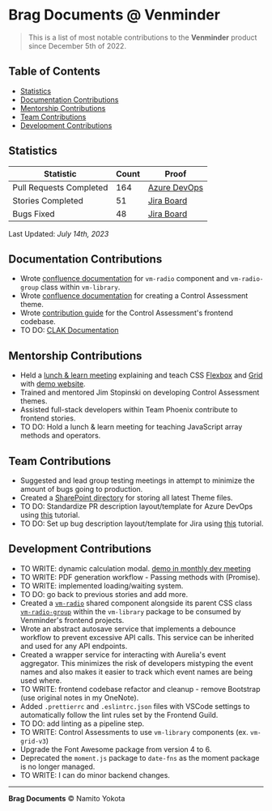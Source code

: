 # Brag Documents @ Venminder

> This is a list of most notable contributions to the **Venminder** product since December 5th of 2022.

## Table of Contents

-   [Statistics](#statistics)
-   [Documentation Contributions](#documentation-contributions)
-   [Mentorship Contributions](#mentorship-contributions)
-   [Team Contributions](#team-contributions)
-   [Development Contributions](#development-contributions)

## Statistics

| Statistic         | Count | Proof                                                                                                                                                                                                                                                                                                                                                                                                                                                                                             |
| ----------------- | ----- | ----------------------------------------------------------------------------------------------------------------------------------------------------------------------------------------------------------------------------------------------------------------------------------------------------------------------------------------------------------------------------------------------------------------------------------------------------------------------------------------------- |
| Pull Requests Completed | 164   | [Azure DevOps](https://venminder.visualstudio.com/_git/Control%20Assessments/pullrequests?_a=completed&createdBy=c0911f8f-a663-6937-94d9-838cc42f81bd)                                                                                                                                                                                                                                                                                                                                          |
| Stories Completed | 51    | [Jira Board](https://venminder.atlassian.net/jira/software/c/projects/PHX/issues/PHX-1548?jql=project%20IN%20(%22PHX%22%2C%22QA%20and%20RainForest%22%2C%22Front-End%20Guild%22)%20AND%20status%20IN%20(Released%2C%22Done%20without%20work%22%2CClosed%2CDone%2C%22Functional%20Test%20Complete%22%2C%22Ready%20for%20Release%22%2C%22Release%20Test%20Complete%22)%20AND%20assignee%20IN%20(638f71df489de2f7f467b037)%20AND%20type%20%3D%20Story%20ORDER%20BY%20created%20DESC) |
| Bugs Fixed  | 48    | [Jira Board](https://venminder.atlassian.net/jira/software/c/projects/PHX/issues/PHX-1589?jql=project%20IN%20%28%22PHX%22%2C%20%22QA%20and%20RainForest%22%2C%20%22Front-End%20Guild%22%29%0Aand%20status%20in%20%28Released%2C%20%22Done%20without%20work%22%2C%20Closed%2C%20Done%2C%20%22Ready%20for%20Release%22%2C%20%22Release%20Test%20Complete%22%2C%20%22Functional%20Test%20Complete%22%29%0Aand%20assignee%20IN%20%28638f71df489de2f7f467b037%29%0Aand%20type%20in%20%28Bug-task%2C%20Bug%29%0AORDER%20BY%20created%20DESC) |

Last Updated: _July 14th, 2023_

## Documentation Contributions
- Wrote [confluence documentation](https://venminder.atlassian.net/wiki/spaces/EN/pages/1379663913/vm-radio) for `vm-radio` component and `vm-radio-group` class within `vm-library`.
- Wrote [confluence documentation](https://venminder.atlassian.net/wiki/spaces/CA/pages/1376419841/Creating+and+Managing+a+Theme) for creating a Control Assessment theme.
- Wrote [contribution guide](https://venminder.visualstudio.com/_git/Control%20Assessments?path=/Microservice/ControlAssessments.Web/control-assessments/README.md) for the Control Assessment's frontend codebase.
- TO DO: [CLAK Documentation](https://venminder.atlassian.net/wiki/spaces/EN/pages/1367736333/Clak+PDF+generator)

## Mentorship Contributions
- Held a [lunch & learn meeting](https://venminder-my.sharepoint.com/:v:/p/david_williams/ERhuoiK7_z1Nsc68x6DAkjUBHDKNYR4zrMzSxqOt-pK_OQ) explaining and teach CSS [Flexbox](https://blogs.namito.wiki/beginners-guide-to-css-flexbox) and [Grid](https://blogs.namito.wiki/beginners-guide-to-css-grid) with [demo website](https://demo.namito.wiki/).
- Trained and mentored Jim Stopinski on developing Control Assessment themes.
- Assisted full-stack developers within Team Phoenix contribute to frontend stories.
- TO DO: Hold a lunch & learn meeting for teaching JavaScript array methods and operators.

## Team Contributions
- Suggested and lead group testing meetings in attempt to minimize the amount of bugs going to production.
- Created a [SharePoint directory](https://venminder.sharepoint.com/:f:/s/ProductDesign/EunoZFdBlxRHp3LQ8CsHHkABJUW3jR2sxvjr0s8c5ijf1w?e=UYLnin) for storing all latest Theme files.
- TO DO: Standardize PR description layout/template for Azure DevOps using [this](https://learn.microsoft.com/en-us/azure/devops/repos/git/pull-request-templates?view=azure-devops) tutorial.
- TO DO: Set up bug description layout/template for Jira using [this](https://community.atlassian.com/t5/Jira-questions/How-can-I-create-an-User-Story-template-in-Jira/qaq-p/1011870) tutorial.

## Development Contributions
- TO WRITE: dynamic calculation modal. [demo in monthly dev meeting](https://venminder-my.sharepoint.com/:v:/p/brad_farber/ET71Hvr-pcBCiR-k8ZPaa9YBU6GXdomvLoIgMIv96HvkAw)
- TO WRITE: PDF generation workflow - Passing methods with (Promise<void>).
- TO WRITE: implemented loading/waiting system.
- TO DO: go back to previous stories and add more.
- Created a [`vm-radio`](https://venminder.visualstudio.com/vm-library/_git/vm-library/pullrequest/10382) shared component alongside its parent CSS class [`vm-radio-group`](https://venminder.visualstudio.com/vm-library/_git/vm-library/pullrequest/10562) within the `vm-library` package to be consumed by Venminder's frontend projects.
- Wrote an abstract autosave service that implements a debounce workflow to prevent excessive API calls. This service can be inherited and used for any API endpoints.
- Created a wrapper service for interacting with Aurelia's event aggregator. This minimizes the risk of developers mistyping the event names and also makes it easier to track which event names are being used where.
- TO WRITE: frontend codebase refactor and cleanup - remove Bootstrap (use original notes in my OneNote).
- Added `.prettierrc` and `.eslintrc.json` files with VSCode settings to automatically follow the lint rules set by the Frontend Guild.
- TO DO: add linting as a pipeline step.
- TO WRITE: Control Assessments to use `vm-library` components (ex. `vm-grid-v3`)
- Upgrade the Font Awesome package from version 4 to 6.
- Deprecated the `moment.js` package to `date-fns` as the moment package is no longer managed.
- TO WRITE: I can do minor backend changes.

<hr />

**Brag Documents**
&copy; Namito Yokota
